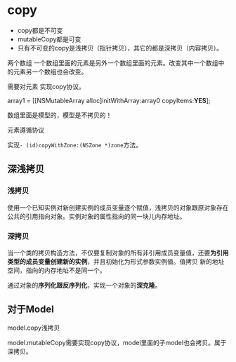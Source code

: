 # copy

- copy都是不可变
- mutableCopy都是可变
- 只有不可变的copy是浅拷贝（指针拷贝），其它的都是深拷贝（内容拷贝）。

两个数组  一个数组里面的元素是另外一个数组里面的元素。改变其中一个数组中的元素另一个数组也会改变。

需要对元素 实现copy协议。

array1 = [[NSMutableArray alloc]initWithArray:array0 copyItems:**YES**];

数组里面是模型的，模型是不拷贝的！

元素遵循<NSCopying>协议

实现`- (id)copyWithZone:(NSZone *)zone`方法。

## 深浅拷贝

### 浅拷贝

使用一个已知实例对新创建实例的成员变量逐个赋值，浅拷贝的对象跟原对象存在公共的引用指向对象。实例对象的属性指向的同一块儿内存地址。

### 深拷贝

当一个类的拷贝构造方法，不仅要复制对象的所有非引用成员变量值，还要**为引用类型的成员变量创建新的实例**，并且初始化为形式参数实例值。值拷贝 新的地址空间，指向的内存地址不是同一个。

通过对象的**序列化跟反序列化**，实现一个对象的**深克隆**。

## 对于Model

model.copy浅拷贝

model.mutableCopy需要实现copy协议，model里面的子model也会拷贝。属于深拷贝。
